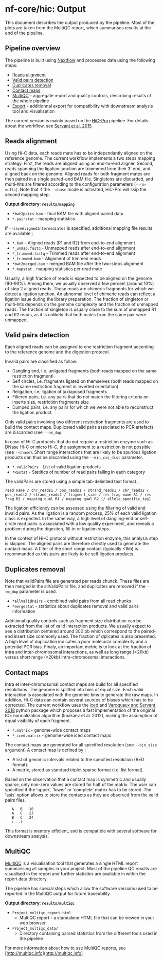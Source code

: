 # nf-core/hic: Output

This document describes the output produced by the pipeline. Most of the plots are taken from the MultiQC report, which summarises results at the end of the pipeline.

## Pipeline overview
The pipeline is built using [Nextflow](https://www.nextflow.io/)
and processes data using the following steps:

* [Reads alignment](#reads-alignment)
* [Valid pairs detection](#valid-pairs-detection)
* [Duplicates removal](#duplicates-removal)
* [Contact maps](#contact-maps)
* [MultiQC](#multiqc) - aggregate report and quality controls, describing results of the whole pipeline
* [Export](#exprot) - additionnal export for compatibility with downstream analysis tool and visualization

The current version is mainly based on the [HiC-Pro](https://github.com/nservant/HiC-Pro) pipeline.
For details about the workflow, see [Servant et al. 2015](https://genomebiology.biomedcentral.com/articles/10.1186/s13059-015-0831-x)

## Reads alignment

Using Hi-C data, each reads mate has to be independantly aligned on the reference genome.
The current workflow implements a two steps mapping strategy. First, the reads are aligned using an end-to-end aligner.
Second, reads spanning the ligation junction are trimmmed from their 3' end, and aligned back on the genome.
Aligned reads for both fragment mates are then paired in a single paired-end BAM file.
Singletons are discarded, and multi-hits are filtered according to the configuration parameters (`--rm-multi`).
Note that if the `--dnase` mode is activated, HiC-Pro will skip the second mapping step.

**Output directory: `results/mapping`**

* `*bwt2pairs.bam` - final BAM file with aligned paired data
* `*.pairstat` - mapping statistics

if `--saveAlignedIntermediates` is specified, additional mapping file results are available ;

* `*.bam` - Aligned reads (R1 and R2) from end-to-end alignment
* `*_unmap.fastq` - Unmapped reads after end-to-end alignment
* `*_trimmed.fastq` - Trimmed reads after end-to-end alignment
* `*_trimmed.bam` - Alignment of trimmed reads
* `*bwt2merged.bam` - merged BAM file after the two-steps alignment
* `*.mapstat` - mapping statistics per read mate

Usually, a high fraction of reads is expected to be aligned on the genome (80-90%). Among them, we usually observed a few percent (around 10%) of step 2 aligned reads. Those reads are chimeric fragments for which we detect a ligation junction. An abnormal level of chimeric reads can reflect a ligation issue during the library preparation.
The fraction of singleton or multi-hits depends on the genome complexity and the fraction of unmapped reads. The fraction of singleton is usually close to the sum of unmapped R1 and R2 reads, as it is unlikely that both mates from the same pair were unmapped.

## Valid pairs detection

Each aligned reads can be assigned to one restriction fragment according to the reference genome and the digestion protocol.

Invalid pairs are classified as follow:
* Dangling end, i.e. unligated fragments (both reads mapped on the same restriction fragment)
* Self circles, i.e. fragments ligated on themselves (both reads mapped on the same restriction fragment in inverted orientation)
* Religation, i.e. ligation of juxtaposed fragments
* Filtered pairs, i.e. any pairs that do not match the filtering criteria on inserts size, restriction fragments size
* Dumped pairs, i.e. any pairs for which we were not able to reconstruct the ligation product.

Only valid pairs involving two different restriction fragments are used to build the contact maps.
Duplicated valid pairs associated to PCR artefacts are discarded (see `--rm_dup`.

In case of Hi-C protocols that do not require a restriction enzyme such as DNase Hi-C or micro Hi-C, the assignment to a restriction is not possible (see `--dnase`).
Short range interactions that are likely to be spurious ligation products can thus be discarded using the `--min_cis_dist` parameter.

* `*.validPairs` - List of valid ligation products
* `*RSstat` - Statitics of number of read pairs falling in each category

The validPairs are stored using a simple tab-delimited text format ;

```
read name / chr_reads1 / pos_reads1 / strand_reads1 / chr_reads2 / pos_reads2 / strand_reads2 / fragment_size / res frag name R1 / res frag R2 / mapping qual R1 / mapping qual R2 [/ allele_specific_tag]
```

The ligation efficiency can be assessed using the filtering of valid and invalid pairs. As the ligation is a random process, 25% of each valid ligation class is expected. In the same way, a high level of dangling-end or self-circle read pairs is associated with a low quality experiment, and reveals a problem during the digestion, fill-in or ligation steps.

In the context of Hi-C protocol without restriction enzyme, this analysis step is skipped. The aligned pairs are therefore directly used to generate the contact maps. A filter of the short range contact (typically <1kb) is recommanded as this pairs are likely to be self ligation products.

## Duplicates removal

Note that validPairs file are generated per reads chunck.
These files are then merged in the allValidPairs file, and duplicates are removed if the `--rm_dup` parameter is used.

* `*allValidPairs` - combined valid pairs from all read chunks
* `*mergestat` - statistics about duplicates removal and valid pairs information

Additional quality controls such as fragment size distribution can be extracted from the list of valid interaction products.
We usually expect to see a distribution centered around 300 pb which correspond to the paired-end insert size commonly used.
The fraction of dplicates is also presented. A high level of duplication indicates a poor molecular complexity and a potential PCR bias.
Finaly, an important metric is to look at the fraction of intra and inter-chromosomal interactions, as well as long range (>20kb) versus short range (<20kb) intra-chromosomal interactions.

## Contact maps

Intra et inter-chromosomal contact maps are build for all specified resolutions.
The genome is splitted into bins of equal size. Each valid interaction is associated with the genomic bins to generate the raw maps.
In addition, Hi-C data can contain several sources of biases which has to be corrected.
The current workflow uses the [ìced](https://github.com/hiclib/iced) and [Varoquaux and Servant, 2018](http://joss.theoj.org/papers/10.21105/joss.01286) python package which proposes a fast implementation of the original ICE normalization algorithm (Imakaev et al. 2012), making the assumption of equal visibility of each fragment.

* `*.matrix` - genome-wide contact maps
* `*_iced.matrix` - genome-wide iced contact maps

The contact maps are generated for all specified resolution (see `--bin_size` argument)
A contact map is defined by :
* A list of genomic intervals related to the specified resolution (BED format).
* A matrix, stored as standard triplet sparse format (i.e. list format).

Based on the observation that a contact map is symmetric and usually sparse, only non-zero values are stored for half of the matrix. The user can specified if the 'upper', 'lower' or 'complete' matrix has to be stored. The 'asis' option allows to store the contacts as they are observed from the valid pairs files.

```
   A   B   10
   A   C   23
   B   C   24
   (...)
```

This format is memory efficient, and is compatible with several software for downstream analysis.

## MultiQC

[MultiQC](http://multiqc.info) is a visualisation tool that generates a single HTML report summarising all samples in your project. Most of the pipeline QC results are visualised in the report and further statistics are available in within the report data directory.

The pipeline has special steps which allow the software versions used to be reported in the MultiQC output for future traceability.

**Output directory: `results/multiqc`**

* `Project_multiqc_report.html`
  * MultiQC report - a standalone HTML file that can be viewed in your web browser
* `Project_multiqc_data/`
  * Directory containing parsed statistics from the different tools used in the pipeline

For more information about how to use MultiQC reports, see [http://multiqc.info](http://multiqc.info)

